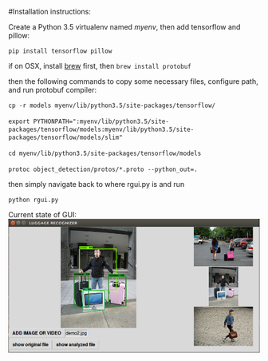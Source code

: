 #Installation instructions:

Create a Python 3.5 virtualenv named *myenv*, then add tensorflow and pillow:
~~~~
pip install tensorflow pillow
~~~~

if on OSX, install [brew](http://brew.sh "brew for mac") first, then ```brew install protobuf```

then the following commands to copy some necessary files, configure path, and run protobuf compiler:

~~~~
cp -r models myenv/lib/python3.5/site-packages/tensorflow/

export PYTHONPATH=":myenv/lib/python3.5/site-packages/tensorflow/models:myenv/lib/python3.5/site-packages/tensorflow/models/slim"

cd myenv/lib/python3.5/site-packages/tensorflow/models

protoc object_detection/protos/*.proto --python_out=.
~~~~

then simply navigate back to where rgui.py is and run

~~~~
python rgui.py
~~~~

Current state of GUI:![Alt](https://raw.githubusercontent.com/tirhomin/luggage-recognizer/master/gui-wimage.jpg "screenshot")